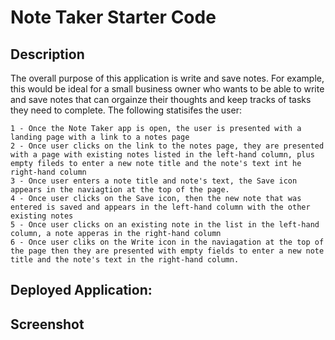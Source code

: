 # Note Taker Starter Code

## Description

The overall purpose of this application is write and save notes.
For example, this would be ideal for a small business owner who wants to be able to write and save notes that can orgainze their thoughts and keep tracks of tasks they need to complete.
The following statisifes the user:

    1 - Once the Note Taker app is open, the user is presented with a landing page with a link to a notes page
    2 - Once user clicks on the link to the notes page, they are presented with a page with existing notes listed in the left-hand column, plus empty fileds to enter a new note title and the note's text int he right-hand column
    3 - Once user enters a note title and note's text, the Save icon appears in the naviagtion at the top of the page.
    4 - Once user clicks on the Save icon, then the new note that was entered is saved and appears in the left-hand column with the other existing notes
    5 - Once user clicks on an existing note in the list in the left-hand column, a note apperas in the right-hand column
    6 - Once user cliks on the Write icon in the naviagation at the top of the page then they are presented with empty fields to enter a new note title and the note's text in the right-hand column.

## Deployed Application:

## Screenshot
